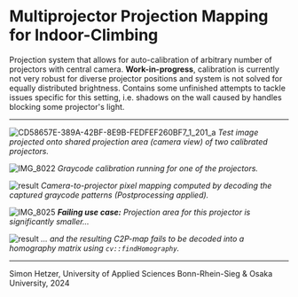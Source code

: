 # Multiprojector Projection Mapping for Indoor-Climbing

Projection system that allows for auto-calibration of arbitrary number of projectors with central camera.
**Work-in-progress**, calibration is currently not very robust for diverse projector positions and system is not solved for equally distributed brightness.
Contains some unfinished attempts to tackle issues specific for this setting, i.e. shadows on the wall caused by handles blocking some projector's light.

---

![CD58657E-389A-42BF-8E9B-FEDFEF260BF7_1_201_a](https://github.com/user-attachments/assets/e11191af-aac8-40e3-8120-c66d8700cc3c)
*Test image projected onto shared projection area (camera view) of two calibrated projectors.*

![IMG_8022](https://github.com/user-attachments/assets/bc17c2e3-faac-45eb-982d-dd69c6e8ce78)
*Graycode calibration running for one of the projectors.*

![result](https://github.com/user-attachments/assets/da136e6b-4dc3-4fbd-8693-996c68811c69)
*Camera-to-projector pixel mapping computed by decoding the captured graycode patterns (Postprocessing applied).*

![IMG_8025](https://github.com/user-attachments/assets/93a3296a-eaf4-41a6-a539-c8994aeea65f)
***Failing use case:** Projection area for this projector is significantly smaller...*

![result](https://github.com/user-attachments/assets/92da0fce-f647-4b21-aa66-3ca697824520)
*... and the resulting C2P-map fails to be decoded into a homography matrix using `cv::findHomography`.*

---

Simon Hetzer, University of Applied Sciences Bonn-Rhein-Sieg & Osaka University, 2024
